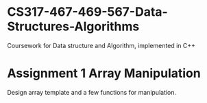 # CS317-467-469-567-Data-Structures-Algorithms
Coursework for Data structure and Algorithm, implemented in C++

# Assignment 1 Array Manipulation
Design array template and a few functions for manipulation.
